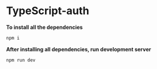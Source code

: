 # TypeScript-auth


**To install all the dependencies**
```powershell
npm i
````

**After installing all dependencies, run development server**
```powershell
npm run dev
```
